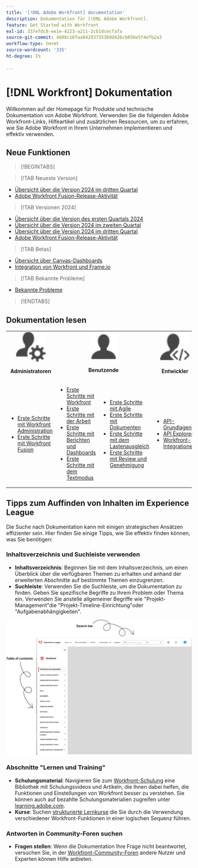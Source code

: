 ```yaml
---
title: '[!DNL Adobe Workfront] documentation'
description: Dokumentation für [!DNL Adobe Workfront].
feature: Get Started with Workfront
exl-id: 337efdc8-ee1e-4223-a211-2cb1dcecfafa
source-git-commit: 4608c16faa94293735360d426c6056e5f4efb2a3
workflow-type: tm+mt
source-wordcount: '335'
ht-degree: 1%

---
```


# [!DNL Workfront] Dokumentation

Willkommen auf der Homepage für Produkte und technische Dokumentation von Adobe Workfront. Verwenden Sie die folgenden Adobe Workfront-Links, Hilfeartikel und zusätzlichen Ressourcen, um zu erfahren, wie Sie Adobe Workfront in Ihrem Unternehmen implementieren und effektiv verwenden.

## Neue Funktionen

>[!BEGINTABS]

>[!TAB Neueste Version]

* [Übersicht über die Version 2024 im dritten Quartal](/help/quicksilver/product-announcements/product-releases/24-q3-release-activity/24-q3-release-overview.md)
* [Adobe Workfront Fusion-Release-Aktivität](/help/quicksilver/product-announcements/product-releases/fusion-release-activity/fusion-release-activity.md)

>[!TAB Versionen 2024]

* [Übersicht über die Version des ersten Quartals 2024](/help/quicksilver/product-announcements/product-releases/24-q1-release-activity/24-q1-release-overview.md)
* [Übersicht über die Version 2024 im zweiten Quartal](/help/quicksilver/product-announcements/product-releases/24-q2-release-activity/24-q2-release-overview.md)
* [Übersicht über die Version 2024 im dritten Quartal](/help/quicksilver/product-announcements/product-releases/24-q3-release-activity/24-q3-release-overview.md)
* [Adobe Workfront Fusion-Release-Aktivität](/help/quicksilver/product-announcements/product-releases/fusion-release-activity/fusion-release-activity.md)

>[!TAB Betas]

* [Übersicht über Canvas-Dashboards](/help/quicksilver/reports-and-dashboards/dashboards/creating-and-managing-dashboards/canvas-dashboards-overview.md)
* [Integration von Workfront und Frame.io](/help/quicksilver/review-and-approve-work/Documents/wf-frame-alpha.md)

>[!TAB Bekannte Probleme]

* [Bekannte Probleme](https://experienceleague.adobe.com/en/docs/workfront-known-issues/issues/overview)


>[!ENDTABS]


## Dokumentation lesen

<table>

<tr tr style="border: 0;">
    <td style="text-align: center;"><img src="assets/admin.svg" style="width: 80px; height: 80px;"><p><b>Administratoren</b></p></td>
    <td colspan="2" style="text-align: center;"><img src="assets/user.svg" style="width: 75px; height: 75px;"><p><b>Benutzende</b></p></td>
    <td style="text-align: center;"><img src="assets/developer.svg" style="width: 80px; height: 80px;"><p><b>Entwickler</b></p></td>
  </tr>
  <tr tr style="border: 0;">
    <td>
    <ul>
    <li><a href="/help/quicksilver/administration-and-setup/get-started-wf-administration/get-started-with-wf-administration.md">Erste Schritte mit Workfront Administration</a></li>
    <li><a href="/help/quicksilver/workfront-fusion/get-started/get-started.md">Erste Schritte mit Workfront Fusion</li>
    </ul>
 </td>
    <td>
        <ul>
        <li><a href="/help/quicksilver/workfront-basics/workfront-basics.md">Erste Schritte mit Workfront</a></li>
        <li><a href="/help/quicksilver/manage-work/manage-work.md">Erste Schritte mit der Arbeit</a></li>
        <li><a href="/help/quicksilver/reports-and-dashboards/reports-and-dashboards-overview.md">Erste Schritte mit Berichten und Dashboards</a></li>
        <li><a href="/help/quicksilver/reports-and-dashboards/reports/text-mode/text-mode-resources.md">Erste Schritte mit dem Textmodus</a></li>
        </ul>
    </td>
    <td><ul>
        <li><a href="/help/quicksilver/agile/agile-overview.md">Erste Schritte mit Agile</a></li>
        <li><a href="/help/quicksilver/documents/documents-overview.md">Erste Schritte mit Dokumenten</a></li>
        <li><a href="/help/quicksilver/resource-mgmt/workload-balancer/workload-balancer.md">Erste Schritte mit dem Lastenausgleich</a></li>
        <li><a href="/help/quicksilver/resource-mgmt/workload-balancer/overview-workload-balancer.md">Erste Schritte mit Review und Genehmigung</a></li>
        </ul></td>
    <td><ul>
        <li><a href="/help/quicksilver/wf-api/general/api-basics.md">API-Grundlagen</a></li>
        <li><a href="https://developer.adobe.com/workfront/api-explorer/">API Explorer</a></li>
        <li><a href="/help/quicksilver/workfront-integrations-and-apps/workfront-integrations.md">Workfront-Integrationen</a></li>
        </ul></td>
  </tr>
</table>

## Tipps zum Auffinden von Inhalten im Experience League

Die Suche nach Dokumentation kann mit einigen strategischen Ansätzen effizienter sein. Hier finden Sie einige Tipps, wie Sie effektiv finden können, was Sie benötigen:

### Inhaltsverzeichnis und Suchleiste verwenden

* **Inhaltsverzeichnis**: Beginnen Sie mit dem Inhaltsverzeichnis, um einen Überblick über die verfügbaren Themen zu erhalten und anhand der erweiterten Abschnitte auf bestimmte Themen einzugrenzen.
* **Suchleiste**: Verwenden Sie die Suchleiste, um die Dokumentation zu finden. Geben Sie spezifische Begriffe zu Ihrem Problem oder Thema ein. Verwenden Sie anstelle allgemeiner Begriffe wie &quot;Projekt-Management&quot;die &quot;Projekt-Timeline-Einrichtung&quot;oder &quot;Aufgabenabhängigkeiten&quot;.

![](assets/exl-site-nav.png)

### Abschnitte &quot;Lernen und Training&quot;

* **Schulungsmaterial**: Navigieren Sie zum [Workfront-Schulung](https://experienceleague.adobe.com/en/browse/workfront) eine Bibliothek mit Schulungsvideos und Artikeln, die Ihnen dabei helfen, die Funktionen und Einstellungen von Workfront besser zu verstehen. Sie können auch auf bezahlte Schulungsmaterialien zugreifen unter [learning.adobe.com](http://learning.adobe.com/).
* **Kurse**: Suchen [strukturierte Lernkurse](https://experienceleague.adobe.com/home?Solution=Workfront#courses) die Sie durch die Verwendung verschiedener Workfront-Funktionen in einer logischen Sequenz führen.

### Antworten in Community-Foren suchen

* **Fragen stellen**: Wenn die Dokumentation Ihre Frage nicht beantwortet, versuchen Sie, in der [Workfront-Community-Foren](https://experienceleaguecommunities.adobe.com/t5/workfront/ct-p/workfront?profile.language=en) andere Nutzer und Experten können Hilfe anbieten.
